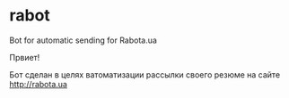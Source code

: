 # rabot
Bot for automatic sending for Rabota.ua

Првиет!

Бот сделан в целях ватоматизации рассылки своего резюме на сайте http://rabota.ua

